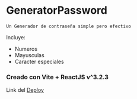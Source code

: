 # GeneratorPassword

```
Un Generador de contraseña simple pero efectivo
```

Incluye:
- Numeros
- Mayusculas
- Caracter especiales

### Creado con Vite + ReactJS v^3.2.3

Link del [Deploy](https://generator-password-zeta.vercel.app/)
